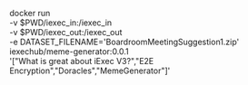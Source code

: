 docker run                                              \
	-v $PWD/iexec_in:/iexec_in                            \
	-v $PWD/iexec_out:/iexec_out                          \
	-e DATASET_FILENAME='BoardroomMeetingSuggestion1.zip' \
	iexechub/meme-generator:0.0.1                         \
	'["What is great about iExec V3?","E2E Encryption","Doracles","MemeGenerator"]'
